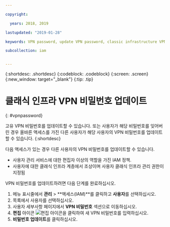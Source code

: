 ```yaml
---

copyright:

  years: 2018, 2019

lastupdated: "2019-01-28"

keywords: VPN password, update VPN password, classic infrastructure VPN

subcollection: iam


---
```


{:shortdesc: .shortdesc}
{:codeblock: .codeblock}
{:screen: .screen}
{:new_window: target="_blank"}
{:tip: .tip}

# 클래식 인프라 VPN 비밀번호 업데이트
{: #vpnpassword}

고유 VPN 비밀번호를 업데이트할 수 있습니다. 또는 사용자가 해당 비밀번호를 잊어버린 경우 올바른 액세스를 가진 다른 사용자가 해당 사용자의 VPN 비밀번호를 업데이트할 수 있습니다.
{:shortdesc}

다음 액세스가 있는 경우 다른 사용자의 VPN 비밀번호를 업데이트할 수 있습니다.

  * 사용자 관리 서비스에 대한 편집자 이상의 역할을 가진 IAM 정책.
  * 사용자에 대한 클래식 인프라 계층에서 조상이며 사용자 클래식 인프라 관리 권한이 지정됨

VPN 비밀번호를 업데이트하려면 다음 단계를 완료하십시오.

1. 메뉴 표시줄에서 **관리** &gt; **액세스(IAM)**를 클릭하고 **사용자**를 선택하십시오.
2. 목록에서 사용자를 선택하십시오.
3. 사용자 세부사항 페이지에서 **VPN 비밀번호** 섹션으로 이동하십시오.
4. **편집** 아이콘 ![편집 아이콘](../icons/icon_write.svg)을 클릭하여 새 VPN 비밀번호를 입력하십시오.
5. **비밀번호 업데이트**를 클릭하십시오.
